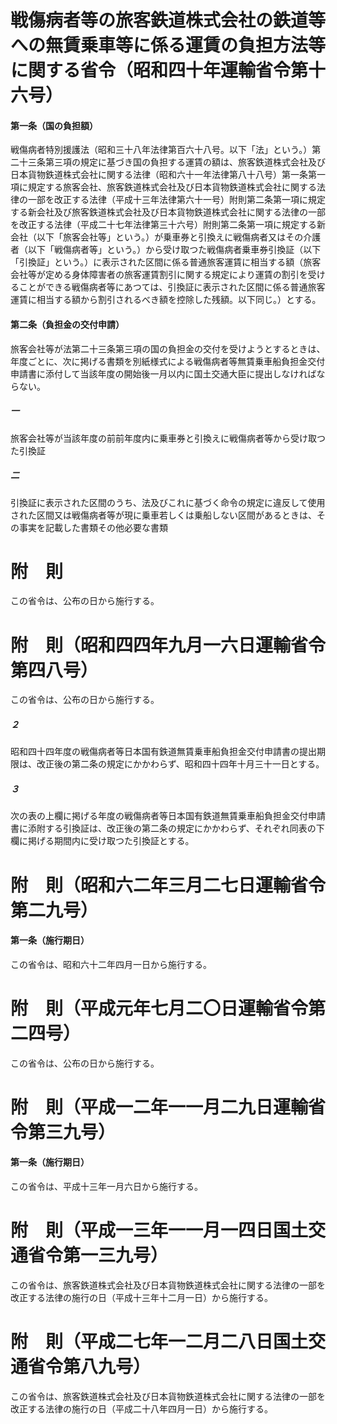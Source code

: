 # 戦傷病者等の旅客鉄道株式会社の鉄道等への無賃乗車等に係る運賃の負担方法等に関する省令（昭和四十年運輸省令第十六号）
#### 第一条（国の負担額）
戦傷病者特別援護法（昭和三十八年法律第百六十八号。以下「法」という。）第二十三条第三項の規定に基づき国の負担する運賃の額は、旅客鉄道株式会社及び日本貨物鉄道株式会社に関する法律（昭和六十一年法律第八十八号）第一条第一項に規定する旅客会社、旅客鉄道株式会社及び日本貨物鉄道株式会社に関する法律の一部を改正する法律（平成十三年法律第六十一号）附則第二条第一項に規定する新会社及び旅客鉄道株式会社及び日本貨物鉄道株式会社に関する法律の一部を改正する法律（平成二十七年法律第三十六号）附則第二条第一項に規定する新会社（以下「旅客会社等」という。）が乗車券と引換えに戦傷病者又はその介護者（以下「戦傷病者等」という。）から受け取つた戦傷病者乗車券引換証（以下「引換証」という。）に表示された区間に係る普通旅客運賃に相当する額（旅客会社等が定める身体障害者の旅客運賃割引に関する規定により運賃の割引を受けることができる戦傷病者等にあつては、引換証に表示された区間に係る普通旅客運賃に相当する額から割引されるべき額を控除した残額。以下同じ。）とする。
#### 第二条（負担金の交付申請）
旅客会社等が法第二十三条第三項の国の負担金の交付を受けようとするときは、年度ごとに、次に掲げる書類を別紙様式による戦傷病者等無賃乗車船負担金交付申請書に添付して当該年度の開始後一月以内に国土交通大臣に提出しなければならない。
##### 一
旅客会社等が当該年度の前前年度内に乗車券と引換えに戦傷病者等から受け取つた引換証
##### 二
引換証に表示された区間のうち、法及びこれに基づく命令の規定に違反して使用された区間又は戦傷病者等が現に乗車若しくは乗船しない区間があるときは、その事実を記載した書類その他必要な書類
# 附　則
この省令は、公布の日から施行する。
# 附　則（昭和四四年九月一六日運輸省令第四八号）
この省令は、公布の日から施行する。
##### ２
昭和四十四年度の戦傷病者等日本国有鉄道無賃乗車船負担金交付申請書の提出期限は、改正後の第二条の規定にかかわらず、昭和四十四年十月三十一日とする。
##### ３
次の表の上欄に掲げる年度の戦傷病者等日本国有鉄道無賃乗車船負担金交付申請書に添附する引換証は、改正後の第二条の規定にかかわらず、それぞれ同表の下欄に掲げる期間内に受け取つた引換証とする。
# 附　則（昭和六二年三月二七日運輸省令第二九号）
#### 第一条（施行期日）
この省令は、昭和六十二年四月一日から施行する。
# 附　則（平成元年七月二〇日運輸省令第二四号）
この省令は、公布の日から施行する。
# 附　則（平成一二年一一月二九日運輸省令第三九号）
#### 第一条（施行期日）
この省令は、平成十三年一月六日から施行する。
# 附　則（平成一三年一一月一四日国土交通省令第一三九号）
この省令は、旅客鉄道株式会社及び日本貨物鉄道株式会社に関する法律の一部を改正する法律の施行の日（平成十三年十二月一日）から施行する。
# 附　則（平成二七年一二月二八日国土交通省令第八九号）
この省令は、旅客鉄道株式会社及び日本貨物鉄道株式会社に関する法律の一部を改正する法律の施行の日（平成二十八年四月一日）から施行する。
